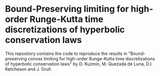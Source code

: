 # Bound-Preserving limiting for high-order Runge-Kutta time discretizations of hyperbolic conservation laws
This repository contains the code to reproduce the results in "Bound-preserving convex limiting for high-order Runge-Kutta time discretizations of hyperbolic conservation laws" by D. Kuzmin, M. Quezada de Luna, D.I. Ketcheson and J. Grull. 
